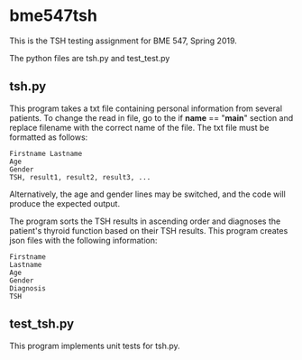 # bme547tsh

This is the TSH testing assignment for BME 547, Spring 2019.

The python files are tsh.py and test_test.py

## tsh.py

This program takes a txt file containing personal information from several patients. To change the read in file, go to the if __name__ == "__main__" section and replace filename with the correct name of the file.  The txt file must be formatted as follows:

```
Firstname Lastname
Age
Gender
TSH, result1, result2, result3, ...
```

Alternatively, the age and gender lines may be switched, and the code will produce the expected output.

The program sorts the TSH results in ascending order and diagnoses the patient's thyroid function based on their TSH results. This program creates json files with the following information:

```
Firstname
Lastname
Age
Gender
Diagnosis
TSH
```

## test_tsh.py

This program implements unit tests for tsh.py.
